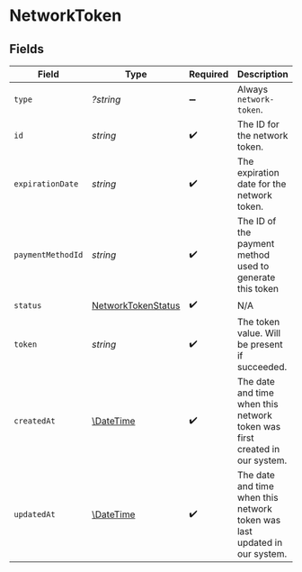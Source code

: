 # NetworkToken


## Fields

| Field                                                                      | Type                                                                       | Required                                                                   | Description                                                                | Example                                                                    |
| -------------------------------------------------------------------------- | -------------------------------------------------------------------------- | -------------------------------------------------------------------------- | -------------------------------------------------------------------------- | -------------------------------------------------------------------------- |
| `type`                                                                     | *?string*                                                                  | :heavy_minus_sign:                                                         | Always `network-token`.                                                    | network-token                                                              |
| `id`                                                                       | *string*                                                                   | :heavy_check_mark:                                                         | The ID for the network token.                                              | 918f6c9b-5d11-4897-98dc-23fda6fe0055                                       |
| `expirationDate`                                                           | *string*                                                                   | :heavy_check_mark:                                                         | The expiration date for the network token.                                 | 12/30                                                                      |
| `paymentMethodId`                                                          | *string*                                                                   | :heavy_check_mark:                                                         | The ID of the payment method used to generate this token                   | ef9496d8-53a5-4aad-8ca2-00eb68334389                                       |
| `status`                                                                   | [NetworkTokenStatus](./NetworkTokenStatus.md)                              | :heavy_check_mark:                                                         | N/A                                                                        |                                                                            |
| `token`                                                                    | *string*                                                                   | :heavy_check_mark:                                                         | The token value. Will be present if succeeded.                             | 4111123456789012                                                           |
| `createdAt`                                                                | [\DateTime](https://www.php.net/manual/en/class.datetime.php)              | :heavy_check_mark:                                                         | The date and time when this network token was first created in our system. | 2013-07-16T19:23:00.000+00:00                                              |
| `updatedAt`                                                                | [\DateTime](https://www.php.net/manual/en/class.datetime.php)              | :heavy_check_mark:                                                         | The date and time when this network token was last updated in our system.  | 2013-07-16T19:23:00.000+00:00                                              |